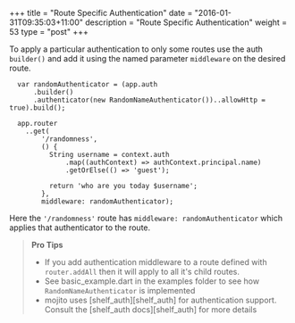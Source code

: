 +++
title = "Route Specific Authentication"
date = "2016-01-31T09:35:03+11:00"
description = "Route Specific Authentication"
weight = 53
type = "post"
+++


To apply a particular authentication to only some routes use the auth `builder()` and add it using the named parameter `middleware` on the desired route.

```
  var randomAuthenticator = (app.auth
      .builder()
      .authenticator(new RandomNameAuthenticator())..allowHttp = true).build();

  app.router
    ..get(
        '/randomness',
        () {
          String username = context.auth
              .map((authContext) => authContext.principal.name)
              .getOrElse(() => 'guest');

          return 'who are you today $username';
        },
        middleware: randomAuthenticator);
```

Here the `'/randomness'` route has `middleware: randomAuthenticator` which applies that authenticator to the route. 

> **Pro Tips**
> 
>* If you add authentication middleware to a route defined with `router.addAll` then it will apply to all it's child routes.
>* See basic_example.dart in the examples folder to see how `RandomNameAuthenticator` is implemented
>* mojito uses [shelf_auth][shelf_auth] for authentication support. Consult the [shelf_auth docs][shelf_auth] for more details
